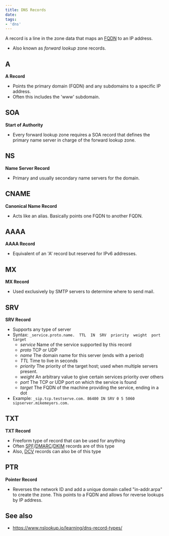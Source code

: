 ```yaml
---
title: DNS Records
date:
tags:
- 'dns'
---
```


A record is a line in the zone data that maps an [FQDN](20201117152114-fqdn.md) to an IP address.
* Also known as *forward lookup* zone records.

## A
**A Record**
* Points the primary domain (FQDN) and any subdomains to a specific IP address.
* Often this includes the 'www' subdomain.

## SOA
**Start of Authority**
* Every forward lookup zone requires a SOA record that defines the primary name
	server in charge of the forward lookup zone.

## NS
**Name Server Record**
* Primary and usually secondary name servers for the domain.

## CNAME
**Canonical Name Record**
* Acts like an alias. Basically points one FQDN to another FQDN.

## AAAA
**AAAA Record**
* Equivalent of an 'A' record but reserved for IPv6 addresses.

## MX
**MX Record**
* Used exclusively by SMTP servers to determine where to send mail.

## SRV
**SRV Record**
* Supports any type of server
* Syntax:
	`_service.proto.name.  TTL  IN  SRV  priority  weight  port  target`
	+ *service* Name of the service supported by this record
	+ *proto* TCP or UDP
	+ *name* The domain name for this server (ends with a period)
	+ *TTL* Time to live in seconds
	+ *priority* The priority of the target host; used when multiple servers present.
	+ *weight* An arbitrary value to give certain services priority over others
	+ *port* The TCP or UDP port on which the service is found
	+ *target* The FQDN of the machine providing the service, ending in a dot
* Example:
	`_sip.tcp.testserve.com. 86400 IN SRV 0 5 5060 sipserver.mikemeyers.com.`

## TXT
**TXT Record**
* Freeform type of record that can be used for anything
* Often [SPF](20201028164413-spf.md)/[DMARC](20201028170236-dmarc.md)/[DKIM](20201028170108-dkim.md) records are of this type
* Also, [DCV](20201119153529-dcv.md) records can also be of this type

## PTR
**Pointer Record**
* Reverses the network ID and add a unique domain called "in-addr.arpa" to 
	create the zone. This points to a FQDN and allows for reverse lookups by 
	IP address.

## See also

* <https://www.nslookup.io/learning/dns-record-types/>
